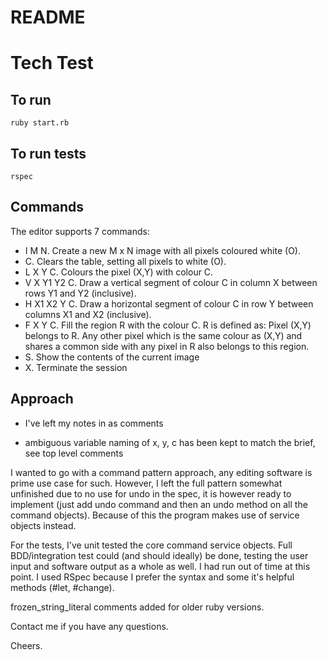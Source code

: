 # README

# Tech Test

## To run
`ruby start.rb`

## To run tests
`rspec`

## Commands

The editor supports 7 commands:

* I M N. Create a new M x N image with all pixels coloured white (O).
* C. Clears the table, setting all pixels to white (O).
* L X Y C. Colours the pixel (X,Y) with colour C.
* V X Y1 Y2 C. Draw a vertical segment of colour C in column X between rows Y1 and Y2 (inclusive).
* H X1 X2 Y C. Draw a horizontal segment of colour C in row Y between columns X1 and X2 (inclusive).
* F X Y C. Fill the region R with the colour C. R is defined as: Pixel (X,Y) belongs to R. Any other pixel which is the same colour as (X,Y) and shares a common side with any pixel in R also belongs to this region.
* S. Show the contents of the current image
* X. Terminate the session

## Approach

* I've left my notes in as comments

* ambiguous variable naming of x, y, c has been kept to match the brief, see top level comments

I wanted to go with a command pattern approach, any editing software is prime use case for such.
However, I left the full pattern somewhat unfinished due to no use for undo in the spec, it is however ready
to implement (just add undo command and then an undo method on all the command objects).
Because of this the program makes use of service objects instead.

For the tests, I've unit tested the core command service objects. Full BDD/integration test could (and should ideally)
be done, testing the user input and software output as a whole as well. I had run out of time at this point.
I used RSpec because I prefer the syntax and some it's helpful methods (#let, #change).

frozen_string_literal comments added for older ruby versions.

Contact me if you have any questions.

Cheers.
